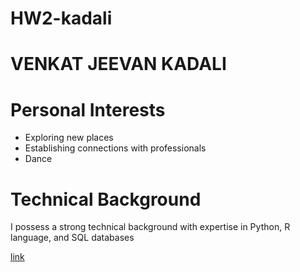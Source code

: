 # HW2-kadali
# VENKAT JEEVAN KADALI
# Personal Interests
+ Exploring new places
+ Establishing connections with professionals
+ Dance
# Technical Background
I possess a strong technical background with expertise in Python, R language, and SQL databases<br/>

[link](https://i.pinimg.com/736x/9e/31/81/9e3181845c0f87bf01189c6ee68f4857--funniest-memes-funny-memes.jpg)
